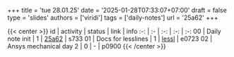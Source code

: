 +++
title = 'tue 28.01.25'
date = '2025-01-28T07:33:07+07:00'
draft = false
type = 'slides'
authors = ['viridi']
tags = ['daily-notes']
url = '25a62'
+++

{{< center >}}
id | activity | status | link | info
:-: | :- | :-: | :-: | :-:
00 | Daily note init         | 1 | [25a62](/rusn/25a62) | s733
01 | Docs for lesslines      | 1 | [lessl](https://dudung.github.io/lesslines/) | e0723
02 | Ansys mechanical day 2  | 0 | - | p0900
{{< /center >}}
